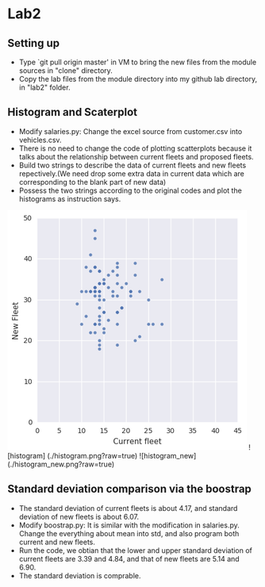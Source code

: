 # Lab2

## Setting up 
* Type `git pull origin master'  in VM to bring the new files from the module sources in "clone" directory.
* Copy the lab files from the module directory into my github lab directory, in "lab2" folder.

## Histogram and Scaterplot
* Modify salaries.py: Change the excel source from customer.csv into vehicles.csv. 
* There is no need to change the code of plotting scatterplots because it talks about the relationship between current fleets and proposed fleets.
* Build two strings to describe the data of current fleets and new fleets repectively.(We need drop some extra data in current data which are corresponding to the blank part of new data)
* Possess the two strings according to  the original codes and plot the histograms as instruction says.
 
![scaterplot](./scaterplot.png?raw=true)
![histogram] (./histogram.png?raw=true)
![histogram_new] (./histogram_new.png?raw=true)


## Standard deviation comparison via the boostrap

* The standard deviation of current fleets is about 4.17, and standard deviation of new fleets is about 6.07.
* Modify boostrap.py: It is similar with the modification in salaries.py. Change the everything about mean into std, and also program both current and new fleets.
* Run the code, we obtian that the lower and upper standard deviation of current fleets are 3.39 and 4.84, and that of new fleets are 5.14 and 6.90.  
* The standard deviation is comprable.
	
